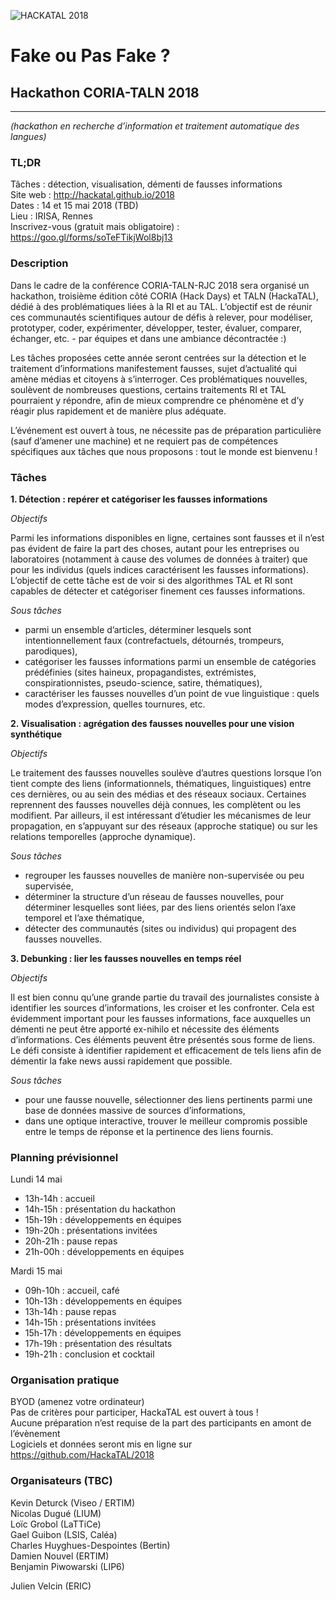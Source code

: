 ![HACKATAL 2018](https://raw.githubusercontent.com/HackaTAL/2018/gh-pages/hackatal2018.png)

# Fake ou Pas Fake ?

## Hackathon CORIA-TALN 2018
---------------
*(hackathon en recherche d’information et traitement automatique des langues)*

### TL;DR

Tâches : détection, visualisation, démenti de fausses informations  
Site web : http://hackatal.github.io/2018  
Dates : 14 et 15 mai 2018 (TBD)  
Lieu : IRISA, Rennes  
Inscrivez-vous (gratuit mais obligatoire) : https://goo.gl/forms/soTeFTikjWol8bj13  

### Description

Dans le cadre de la conférence CORIA-TALN-RJC 2018 sera organisé un hackathon, troisième édition côté CORIA (Hack Days) et TALN (HackaTAL), dédié à des problématiques liées à la RI et au TAL. L’objectif est de réunir ces communautés scientifiques autour de défis à relever, pour modéliser, prototyper, coder, expérimenter, développer, tester, évaluer, comparer, échanger, etc. - par équipes et dans une ambiance décontractée :)

Les tâches proposées cette année seront centrées sur la détection et le traitement d’informations manifestement fausses, sujet d’actualité qui amène médias et citoyens à s’interroger. Ces problématiques nouvelles, soulèvent de nombreuses questions, certains traitements RI et TAL pourraient y répondre, afin de mieux comprendre ce phénomène et d’y réagir plus rapidement et de manière plus adéquate.

L’événement est ouvert à tous, ne nécessite pas de préparation particulière (sauf d’amener une machine) et ne requiert pas de compétences spécifiques aux tâches que nous proposons : tout le monde est bienvenu !

### Tâches

**1. Détection : repérer et catégoriser les fausses informations**

*Objectifs*

Parmi les informations disponibles en ligne, certaines sont fausses et il n’est pas évident de faire la part des choses, autant pour les entreprises ou laboratoires (notamment à cause des volumes de données à traiter) que pour les individus (quels indices caractérisent les fausses informations). L’objectif de cette tâche est de voir si des algorithmes TAL et RI sont capables de détecter et catégoriser finement ces fausses informations.

*Sous tâches*

- parmi un ensemble d’articles, déterminer lesquels sont intentionnellement faux (contrefactuels, détournés, trompeurs, parodiques),
- catégoriser les fausses informations parmi un ensemble de catégories prédéfinies (sites haineux, propagandistes, extrémistes, conspirationnistes, pseudo-science, satire, thématiques),
- caractériser les fausses nouvelles d’un point de vue linguistique : quels modes d’expression, quelles tournures, etc.

**2. Visualisation : agrégation des fausses nouvelles pour une vision synthétique**

*Objectifs*

Le traitement des fausses nouvelles soulève d’autres questions lorsque l’on tient compte des liens (informationnels, thématiques, linguistiques) entre ces dernières, ou au sein des médias et des réseaux sociaux. Certaines reprennent des fausses nouvelles déjà connues, les complètent ou les modifient. Par ailleurs, il est intéressant d’étudier les mécanismes de leur propagation, en s’appuyant sur des réseaux (approche statique) ou sur les relations temporelles (approche dynamique).

*Sous tâches*

- regrouper les fausses nouvelles de manière non-supervisée ou peu supervisée,
- déterminer la structure d’un réseau de fausses nouvelles, pour déterminer lesquelles sont liées, par des liens orientés selon l’axe temporel et l’axe thématique,
- détecter des communautés (sites ou individus) qui propagent des fausses nouvelles.

**3. Debunking : lier les fausses nouvelles en temps réel**

*Objectifs*

Il est bien connu qu’une grande partie du travail des journalistes consiste à identifier les sources d’informations, les croiser et les confronter. Cela est évidemment important pour les fausses informations, face auxquelles un démenti ne peut être apporté ex-nihilo et nécessite des éléments d’informations. Ces éléments peuvent être présentés sous forme de liens. Le défi consiste à identifier rapidement et efficacement de tels liens afin de démentir la fake news aussi rapidement que possible.

*Sous tâches*

- pour une fausse nouvelle, sélectionner des liens pertinents parmi une base de données massive de sources d’informations,
- dans une optique interactive, trouver le meilleur compromis possible entre le temps de réponse et la pertinence des liens fournis.

### Planning prévisionnel

Lundi 14 mai

- 13h-14h : accueil
- 14h-15h : présentation du hackathon
- 15h-19h : développements en équipes
- 19h-20h : présentations invitées
- 20h-21h : pause repas
- 21h-00h : développements en équipes

Mardi 15 mai

- 09h-10h : accueil, café
- 10h-13h : développements en équipes
- 13h-14h : pause repas
- 14h-15h : présentations invitées
- 15h-17h : développements en équipes
- 17h-19h : présentation des résultats
- 19h-21h : conclusion et cocktail

### Organisation pratique

BYOD (amenez votre ordinateur)  
Pas de critères pour participer, HackaTAL est ouvert à tous !  
Aucune préparation n’est requise de la part des participants en amont de l’évènement  
Logiciels et données seront mis en ligne sur https://github.com/HackaTAL/2018  

### Organisateurs (TBC)

Kevin Deturck (Viseo / ERTIM)  
Nicolas Dugué (LIUM)  
Loïc Grobol (LaTTiCe)  
Gael Guibon (LSIS, Caléa)  
Charles Huyghues-Despointes (Bertin)  
Damien Nouvel (ERTIM)  
Benjamin Piwowarski (LIP6)  
<!-- Ramon Ruti (Storyzi)   -->
<!-- Adrien Sénécat (Le Monde) -->
<!-- Raphaël Troncy (Eurecom) -->
Julien Velcin (ERIC)  
